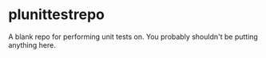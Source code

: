 # plunittestrepo
A blank repo for performing unit tests on. You probably shouldn't be putting anything here.
